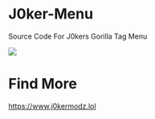 # J0ker-Menu
Source Code For J0kers Gorilla Tag Menu

<a href="https://github.com/J0kerModZ/J0ker-Menu/releases"><img src="https://img.shields.io/github/downloads/J0kerModZ/J0ker-Menu/total.svg?style=for-the-badge"></a>

# Find More
https://www.j0kermodz.lol
